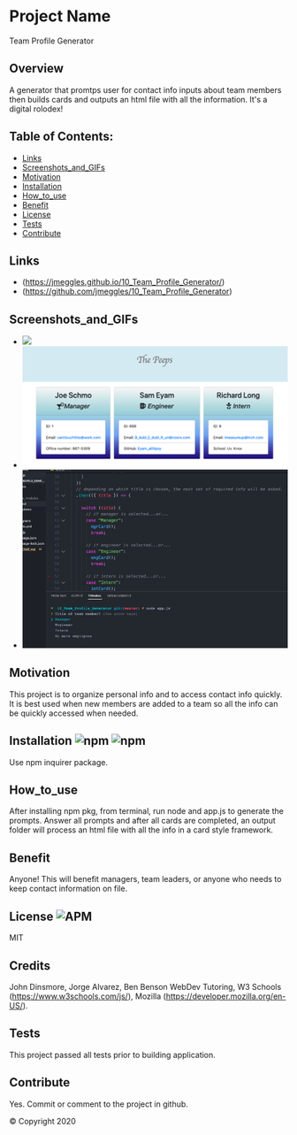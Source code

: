 
  # Project Name 
  <!-- ![GitHub deployments](https://img.shields.io/github/deployments/badges/shields/shields-staging?color=lightgrey) -->
  Team Profile Generator

  ## Overview 
  A generator that promtps user for contact info inputs about team members then builds cards and outputs an html file with all the information.  It's a digital rolodex! 

  ## Table of Contents:
  - [Links](#Links)
  - [Screenshots_and_GIFs](#Screenshots_and_GIFs)
  - [Motivation](#Motivation)
  - [Installation](#Installation)
  - [How_to_use](#How_to_use)
  - [Benefit](#Benefit)
  - [License](#License)
  - [Tests](#Tests)
  - [Contribute](#Contribute)

 ## Links
  - (https://jmeggles.github.io/10_Team_Profile_Generator/)
  - (https://github.com/jmeggles/10_Team_Profile_Generator)

 ## Screenshots_and_GIFs 
  - ![](https://media.giphy.com/media/givH9vKcj4Vwz94XJX/giphy.gif)
  - <img src="./assets/images/screenshot1.png" width=600>
  - <img src="./assets/images/screenshot2.png" width=600>

  ## Motivation
  This project is to organize personal info and to access contact info quickly.  It is best used when new members are added to a team so all the info can be quickly accessed when needed.

  ## Installation ![npm](https://img.shields.io/npm/v/npm?color=pink&style=plastic) ![npm](https://img.shields.io/npm/v/inquirer?color=pink&label=inquirer&style=plastic)
  Use npm inquirer package.

  ## How_to_use
  After installing npm pkg, from terminal, run node and app.js to generate the prompts. Answer all prompts and after all cards are completed, an output folder will process an html file with all the info in a card style framework.  

  ## Benefit
  Anyone!  This will benefit managers, team leaders, or anyone who needs to keep contact information on file. 

  ## License ![APM](https://img.shields.io/apm/l/npm?color=pink&style=plastic)
  MIT

  ## Credits
  John Dinsmore, Jorge Alvarez, Ben Benson WebDev Tutoring, W3 Schools (https://www.w3schools.com/js/), Mozilla (https://developer.mozilla.org/en-US/).

  ## Tests
 This project passed all tests prior to building application.

  ## Contribute
  Yes. Commit or comment to the project in github.

  © Copyright 2020
